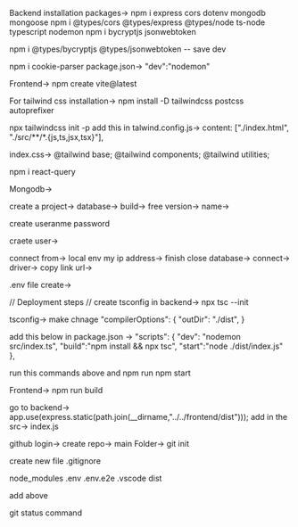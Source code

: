 Backend installation packages->
npm i express cors dotenv mongodb mongoose
npm i @types/cors @types/express @types/node ts-node typescript nodemon
npm i bycryptjs jsonwebtoken

npm i @types/bycryptjs @types/jsonwebtoken -- save dev

npm i cookie-parser
package.json->
"dev":"nodemon"


Frontend-> npm create vite@latest

For tailwind css installation-> npm install -D tailwindcss postcss autoprefixer

npx tailwindcss init -p
add this in talwind.config.js->
  content: ["./index.html", "./src/**/*.{js,ts,jsx,tsx}"],

index.css-> 
@tailwind base;
@tailwind components;
@tailwind utilities;

npm i react-query


Mongodb->

create a project-> database->
build->
free version-> name->

create
useranme password

craete user->

connect from-> local env
my ip address-> finish close
database-> connect-> driver->
 copy link url->

 .env file create->


// Deployment steps
// create tsconfig in backend->
npx tsc --init

tsconfig-> make chnage 
 "compilerOptions": {
    "outDir": "./dist",
 }

add this below in package.json ->
 "scripts": {
    "dev": "nodemon src/index.ts",
    "build":"npm install && npx tsc",
    "start":"node ./dist/index.js"
  },

  run this commands
  above and 
  npm run
  npm start

  Frontend->
  npm run build

  go to backend-> 
  app.use(express.static(path.join(__dirname,"../../frontend/dist")));
 add in the src-> index.js 


 github  login->
 create repo->
 main Folder->
git init

create new file .gitignore

node_modules
.env
.env.e2e
.vscode
dist 

add above

git status command